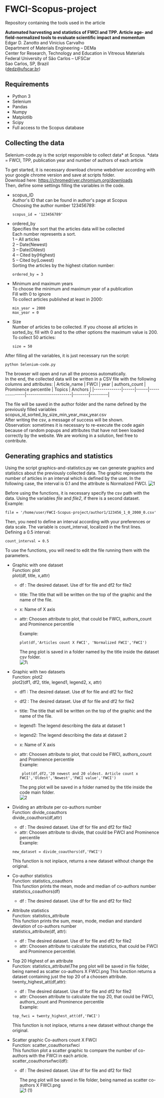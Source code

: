 # FWCI-Scopus-project

Repository containing the tools used in the article 

**Automated harvesting and statistics of FWCI and TPP. Article age- and field-normalized tools to evaluate scientific impact and momentum**\
Edgar D. Zanotto and Vinicius Carvalho\
Department of Materials Engineering – DEMa\
Center for Research, Technology and Education in Vitreous Materials\
Federal University of São Carlos – UFSCar\
Sao Carlos, SP, Brazil\
(dedz@ufscar.br)


## Requirements
* Python 3
* Selenium 
* Pandas
* Numpy
* Matplotlib
* Scipy
* Full access to the Scopus database


## Collecting the data
Selenium-code.py is the script responsible to collect data* at Scopus.
*data = FWCI, TPP, publication year and number of authors of each article

To get started, it is necessary download chrome webdriver according with your google chrome version and save at scripts folder.\
Download here: https://chromedriver.chromium.org/downloads \
Then, define some settings filling the variables in the code.

 * scopus_ID\
      Author's ID that can be found in author's page at Scopus\
      Choosing the author number 123456789:
      ```
      scopus_id = '123456789'
      ```
  * ordered_by\
      Specifies the sort that the articles data will be collected\
      Each number represents a sort.\
      1 – All articles\
      2 – Date(Newest)\
      3 – Date(Oldest)\
      4 – Cited by(Highest)\
      5 – Cited by(Lowest)\
      Sorting the articles by the highest citation number:
      ```
      ordered_by = 3
      ```
  * Minimum and maximum years\
      To choose the minimum and maximum year of a publication\
      Fill with 0 to ignore\
      To collect articles published at least in 2000: 
      ```
      min_year = 2000  
      max_year = 0
      ```
   * Size\
      Number of articles to be collected.
      If you choose all articles in sorted_by, fill with 0 and to the other options the maximum value is 200.
      To collect 50 articles: 
      ```
      size = 50
      ```
After filling all the variables, it is just necessary run the script:
```
python Selenium-code.py
```
The browser will open and run all the process automatically. \
In the end, the collected data will be written in a CSV file with the following columns and attributes:
| Article_name | FWCI | year | authors_count | Prominence percentile | Topics | Anchors |
|--------------|------|------|---------------|-----------------------|--------|---------|

The file will be saved in the author folder and the name defined by the previously filled variables\
scopus_id_sorted_by_size_min_year_max_year.csv\
After writing the csv, a message of success will be shown.\
Observation: sometimes it is necessary to re-execute the code again because of random popups and attributes that have not been loaded correctly by the website. We are working in a solution, feel free to contribute.

## Generating graphics and statistics
Using the script graphics-and-statistics.py we can generate graphics and statistics about the previously collected data.
The graphic represents the number of articles in an interval which is defined by the user. In the following case, the interval is 0.1 and the attribute is Normalized FWCI.
![1](https://user-images.githubusercontent.com/32166287/78833422-3bf95100-79c3-11ea-9730-ab497e3aac2d.png)

Before using the functions, it is necessary specify the csv path with the data. Using the variables _file_ and _file2_, if there is a second dataset.
Example:
```
file = '/home/user/FWCI-Scopus-project/author1/123456_1_0_2000_0.csv'
```
Then, you need to define an interval according with your preferences or data scale. The variable is count_interval, localized in the first lines.\
Defining a 0.5 interval:
```
count_interval = 0.5
```
To use the functions, you will need to edit the file running them with the parameters.

* Graphic with one dataset\
      Function: plot\
      plot(df, title, x,attr)
  * df : The desired dataset. Use df for file and df2 for file2
  * title: The title that will be written on the top of the graphic and the name of the file.
  * x: Name of X axis
  * attr: Choosen attribute to plot, that could be FWCI, authors_count and Prominence percentile
  
      Example:
     ```
     plot(df,'Articles count X FWCI', 'Normalized FWCI','FWCI')
     ```
       The png plot is saved in a folder named by the title inside the dataset csv folder.\
           ![1](https://user-images.githubusercontent.com/32166287/78833422-3bf95100-79c3-11ea-9730-ab497e3aac2d.png)\
 * Graphic with two datasets\
      Function: plot2\
      plot2(df1, df2, title, legend1, legend2, x, attr)
   * df1 : The desired dataset. Use df for file and df2 for file2
   * df2 : The desired dataset. Use df for file and df2 for file2
   * title: The title that will be written on the top of the graphic and the name of the file.
   * legend1: The legend describing the data at dataset 1
   * legend2: The legend describing the data at dataset 2
   * x: Name of X axis
   * attr: Choosen attribute to plot, that could be FWCI, authors_count and Prominence percentile\
        Example:
        ```
         plot(df,df2,'20 newest and 20 oldest. Article count x FWCI','Oldest','Newest','FWCI value','FWCI')
        ```
        
       The png plot will be saved in a folder named by the title inside the code main folder.\
       ![2](https://user-images.githubusercontent.com/32166287/78835128-06099c00-79c6-11ea-837b-704d9f7675a3.png)
           
  * Dividing an attribute per co-authors number\
      Function: divide_coauthors\
      divide_coauthors(df,attr)
    * df : The desired dataset. Use df for file and df2 for file2
    * attr: Choosen attribute to divide, that could be FWCI and Prominence percentile\
    Example:
    ```
    new_dataset = divide_coauthors(df,'FWCI')
    ```
    This function is not inplace, returns a new dataset without change the original.
      
  * Co-author statistics\
      Function: statistics_coauthors\
      This function prints the mean, mode and median of co-authors number\
      statistics_coauthors(df)
    *  df : The desired dataset. Use df for file and df2 for file2
            
   * Attribute statistics\
      Function: statistics_attribute\
      This function prints the sum, mean, mode, median and standard deviation of co-authors number\
      statistics_attribute(df, attr):
     * df : The desired dataset. Use df for file and df2 for file2
     * attr: Choosen attribute to calculate the statistics, that could be FWCI and Prominence percentile\
            
   * Top 20 Highest of an attribute\
      Function: statistics_attribute\The png plot will be saved in file folder, being named as scatter co-authors X FWCI.png
      This function returns a dataset containing just the top 20 of a choosen attribute.\
      twenty_highest_att(df,attr):
     * df : The desired dataset. Use df for file and df2 for file2
     * attr: Choosen attribute to calculate the top 20, that could be FWCI, authors_count and Prominence percentile\
      Example:
      ```
      top_fwci = twenty_highest_att(df,'FWCI')
      ```
      This function is not inplace, returns a new dataset without change the original.
      
   * Scatter graphic Co-authors count X FWCI\
       Function: scatter_coauthorsxfwci\
       This function plot a scatter graphic to compare the number of co-authors with the FWCI in each article.\
       scatter_coauthorsxfwci(df):
     * df : The desired dataset. Use df for file and df2 for file2
       
       The png plot will be saved in file folder, being named as scatter co-authors X FWCI.png\
       ![1 (1)](https://user-images.githubusercontent.com/32166287/78920771-4a4e7800-7a6a-11ea-898c-069988fa2a81.png)

       

